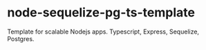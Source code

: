 # node-sequelize-pg-ts-template
Template for scalable Nodejs apps. Typescript, Express, Sequelize, Postgres.
